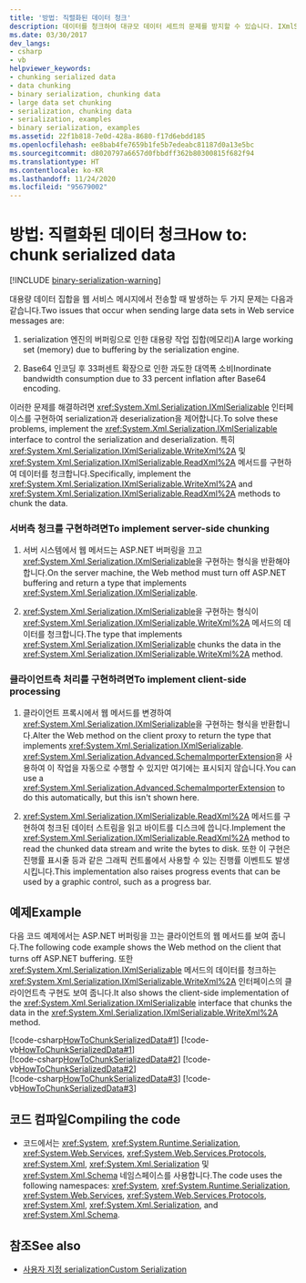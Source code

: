 ```yaml
---
title: '방법: 직렬화된 데이터 청크'
description: 데이터를 청크하여 대규모 데이터 세트의 문제를 방지할 수 있습니다. IXmlSerializable 인터페이스를 구현하여 serialization 및 deserialization을 제어합니다.
ms.date: 03/30/2017
dev_langs:
- csharp
- vb
helpviewer_keywords:
- chunking serialized data
- data chunking
- binary serialization, chunking data
- large data set chunking
- serialization, chunking data
- serialization, examples
- binary serialization, examples
ms.assetid: 22f1b818-7e0d-428a-8680-f17d6ebdd185
ms.openlocfilehash: ee8bab4fe7659b1fe5b7edeabc81187d0a13e5bc
ms.sourcegitcommit: d8020797a6657d0fbbdff362b80300815f682f94
ms.translationtype: HT
ms.contentlocale: ko-KR
ms.lasthandoff: 11/24/2020
ms.locfileid: "95679002"
---
```

# <a name="how-to-chunk-serialized-data"></a><span data-ttu-id="b9913-104">방법: 직렬화된 데이터 청크</span><span class="sxs-lookup"><span data-stu-id="b9913-104">How to: chunk serialized data</span></span>

[!INCLUDE [binary-serialization-warning](../../../includes/binary-serialization-warning.md)]

<span data-ttu-id="b9913-105">대용량 데이터 집합을 웹 서비스 메시지에서 전송할 때 발생하는 두 가지 문제는 다음과 같습니다.</span><span class="sxs-lookup"><span data-stu-id="b9913-105">Two issues that occur when sending large data sets in Web service messages are:</span></span>  
  
1. <span data-ttu-id="b9913-106">serialization 엔진의 버퍼링으로 인한 대용량 작업 집합(메모리)</span><span class="sxs-lookup"><span data-stu-id="b9913-106">A large working set (memory) due to buffering by the serialization engine.</span></span>  
  
2. <span data-ttu-id="b9913-107">Base64 인코딩 후 33퍼센트 확장으로 인한 과도한 대역폭 소비</span><span class="sxs-lookup"><span data-stu-id="b9913-107">Inordinate bandwidth consumption due to 33 percent inflation after Base64 encoding.</span></span>  
  
 <span data-ttu-id="b9913-108">이러한 문제를 해결하려면 <xref:System.Xml.Serialization.IXmlSerializable> 인터페이스를 구현하여 serialization과 deserialization을 제어합니다.</span><span class="sxs-lookup"><span data-stu-id="b9913-108">To solve these problems, implement the <xref:System.Xml.Serialization.IXmlSerializable> interface to control the serialization and deserialization.</span></span> <span data-ttu-id="b9913-109">특히 <xref:System.Xml.Serialization.IXmlSerializable.WriteXml%2A> 및 <xref:System.Xml.Serialization.IXmlSerializable.ReadXml%2A> 메서드를 구현하여 데이터를 청크합니다.</span><span class="sxs-lookup"><span data-stu-id="b9913-109">Specifically, implement the <xref:System.Xml.Serialization.IXmlSerializable.WriteXml%2A> and <xref:System.Xml.Serialization.IXmlSerializable.ReadXml%2A> methods to chunk the data.</span></span>  
  
### <a name="to-implement-server-side-chunking"></a><span data-ttu-id="b9913-110">서버측 청크를 구현하려면</span><span class="sxs-lookup"><span data-stu-id="b9913-110">To implement server-side chunking</span></span>  
  
1. <span data-ttu-id="b9913-111">서버 시스템에서 웹 메서드는 ASP.NET 버퍼링을 끄고 <xref:System.Xml.Serialization.IXmlSerializable>을 구현하는 형식을 반환해야 합니다.</span><span class="sxs-lookup"><span data-stu-id="b9913-111">On the server machine, the Web method must turn off ASP.NET buffering and return a type that implements <xref:System.Xml.Serialization.IXmlSerializable>.</span></span>  
  
2. <span data-ttu-id="b9913-112"><xref:System.Xml.Serialization.IXmlSerializable>을 구현하는 형식이 <xref:System.Xml.Serialization.IXmlSerializable.WriteXml%2A> 메서드의 데이터를 청크합니다.</span><span class="sxs-lookup"><span data-stu-id="b9913-112">The type that implements <xref:System.Xml.Serialization.IXmlSerializable> chunks the data in the <xref:System.Xml.Serialization.IXmlSerializable.WriteXml%2A> method.</span></span>  
  
### <a name="to-implement-client-side-processing"></a><span data-ttu-id="b9913-113">클라이언트측 처리를 구현하려면</span><span class="sxs-lookup"><span data-stu-id="b9913-113">To implement client-side processing</span></span>  
  
1. <span data-ttu-id="b9913-114">클라이언트 프록시에서 웹 메서드를 변경하여 <xref:System.Xml.Serialization.IXmlSerializable>을 구현하는 형식을 반환합니다.</span><span class="sxs-lookup"><span data-stu-id="b9913-114">Alter the Web method on the client proxy to return the type that implements <xref:System.Xml.Serialization.IXmlSerializable>.</span></span> <span data-ttu-id="b9913-115"><xref:System.Xml.Serialization.Advanced.SchemaImporterExtension>을 사용하여 이 작업을 자동으로 수행할 수 있지만 여기에는 표시되지 않습니다.</span><span class="sxs-lookup"><span data-stu-id="b9913-115">You can use a <xref:System.Xml.Serialization.Advanced.SchemaImporterExtension> to do this automatically, but this isn't shown here.</span></span>  
  
2. <span data-ttu-id="b9913-116"><xref:System.Xml.Serialization.IXmlSerializable.ReadXml%2A> 메서드를 구현하여 청크된 데이터 스트림을 읽고 바이트를 디스크에 씁니다.</span><span class="sxs-lookup"><span data-stu-id="b9913-116">Implement the <xref:System.Xml.Serialization.IXmlSerializable.ReadXml%2A> method to read the chunked data stream and write the bytes to disk.</span></span> <span data-ttu-id="b9913-117">또한 이 구현은 진행률 표시줄 등과 같은 그래픽 컨트롤에서 사용할 수 있는 진행률 이벤트도 발생시킵니다.</span><span class="sxs-lookup"><span data-stu-id="b9913-117">This implementation also raises progress events that can be used by a graphic control, such as a progress bar.</span></span>  
  
## <a name="example"></a><span data-ttu-id="b9913-118">예제</span><span class="sxs-lookup"><span data-stu-id="b9913-118">Example</span></span>  

<span data-ttu-id="b9913-119">다음 코드 예제에서는 ASP.NET 버퍼링을 끄는 클라이언트의 웹 메서드를 보여 줍니다.</span><span class="sxs-lookup"><span data-stu-id="b9913-119">The following code example shows the Web method on the client that turns off ASP.NET buffering.</span></span> <span data-ttu-id="b9913-120">또한 <xref:System.Xml.Serialization.IXmlSerializable> 메서드의 데이터를 청크하는 <xref:System.Xml.Serialization.IXmlSerializable.WriteXml%2A> 인터페이스의 클라이언트측 구현도 보여 줍니다.</span><span class="sxs-lookup"><span data-stu-id="b9913-120">It also shows the client-side implementation of the <xref:System.Xml.Serialization.IXmlSerializable> interface that chunks the data in the <xref:System.Xml.Serialization.IXmlSerializable.WriteXml%2A> method.</span></span>  
  
[!code-csharp[HowToChunkSerializedData#1](../../../samples/snippets/csharp/VS_Snippets_Remoting/HowToChunkSerializedData/CS/SerializationChunk.cs#1)]
[!code-vb[HowToChunkSerializedData#1](../../../samples/snippets/visualbasic/VS_Snippets_Remoting/HowToChunkSerializedData/VB/SerializationChunk.vb#1)]  
[!code-csharp[HowToChunkSerializedData#2](../../../samples/snippets/csharp/VS_Snippets_Remoting/HowToChunkSerializedData/CS/SerializationChunk.cs#2)]
[!code-vb[HowToChunkSerializedData#2](../../../samples/snippets/visualbasic/VS_Snippets_Remoting/HowToChunkSerializedData/VB/SerializationChunk.vb#2)]  
[!code-csharp[HowToChunkSerializedData#3](../../../samples/snippets/csharp/VS_Snippets_Remoting/HowToChunkSerializedData/CS/SerializationChunk.cs#3)]
[!code-vb[HowToChunkSerializedData#3](../../../samples/snippets/visualbasic/VS_Snippets_Remoting/HowToChunkSerializedData/VB/SerializationChunk.vb#3)]  
  
## <a name="compiling-the-code"></a><span data-ttu-id="b9913-121">코드 컴파일</span><span class="sxs-lookup"><span data-stu-id="b9913-121">Compiling the code</span></span>  
  
- <span data-ttu-id="b9913-122">코드에서는 <xref:System>, <xref:System.Runtime.Serialization>, <xref:System.Web.Services>, <xref:System.Web.Services.Protocols>, <xref:System.Xml>, <xref:System.Xml.Serialization> 및 <xref:System.Xml.Schema> 네임스페이스를 사용합니다.</span><span class="sxs-lookup"><span data-stu-id="b9913-122">The code uses the following namespaces: <xref:System>, <xref:System.Runtime.Serialization>, <xref:System.Web.Services>, <xref:System.Web.Services.Protocols>, <xref:System.Xml>, <xref:System.Xml.Serialization>, and <xref:System.Xml.Schema>.</span></span>  
  
## <a name="see-also"></a><span data-ttu-id="b9913-123">참조</span><span class="sxs-lookup"><span data-stu-id="b9913-123">See also</span></span>

- [<span data-ttu-id="b9913-124">사용자 지정 serialization</span><span class="sxs-lookup"><span data-stu-id="b9913-124">Custom Serialization</span></span>](custom-serialization.md)
